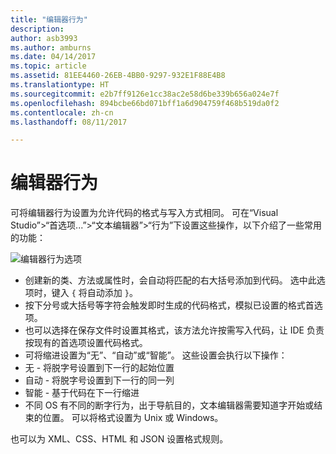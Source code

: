 ```yaml
---
title: "编辑器行为"
description: 
author: asb3993
ms.author: amburns
ms.date: 04/14/2017
ms.topic: article
ms.assetid: 81EE4460-26EB-4BB0-9297-932E1F88E4B8
ms.translationtype: HT
ms.sourcegitcommit: e2b7ff9126e1cc38ac2e58d6be339b656a024e7f
ms.openlocfilehash: 894bcbe66bd071bff1a6d904759f468b519da0f2
ms.contentlocale: zh-cn
ms.lasthandoff: 08/11/2017

---
```


# <a name="editor-behavior"></a>编辑器行为

可将编辑器行为设置为允许代码的格式与写入方式相同。 可在“Visual Studio”>“首选项...”>“文本编辑器”>“行为”下设置这些操作，以下介绍了一些常用的功能：

![编辑器行为选项](media/source-editor-image9.png)

*  创建新的类、方法或属性时，会自动将匹配的右大括号添加到代码。 选中此选项时，键入 `{` 将自动添加 `}`。
* 按下分号或大括号等字符会触发即时生成的代码格式，模拟已设置的格式首选项。
* 也可以选择在保存文件时设置其格式，该方法允许按需写入代码，让 IDE 负责按现有的首选项设置代码格式。
* 可将缩进设置为“无”、“自动”或“智能”。 这些设置会执行以下操作：
 * 无 - 将脱字号设置到下一行的起始位置
 * 自动 - 将脱字号设置到下一行的同一列
 * 智能 - 基于代码在下一行缩进
* 不同 OS 有不同的断字行为，出于导航目的，文本编辑器需要知道字开始或结束的位置。 可以将格式设置为 Unix 或 Windows。

也可以为 XML、CSS、HTML 和 JSON 设置格式规则。
